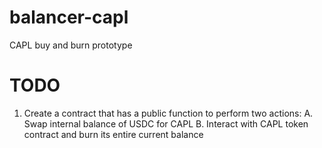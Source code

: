 # balancer-capl
CAPL buy and burn prototype

# TODO
1. Create a contract that has a public function to perform two actions:
  A. Swap internal balance of USDC for CAPL
  B. Interact with CAPL token contract and burn its entire current balance
